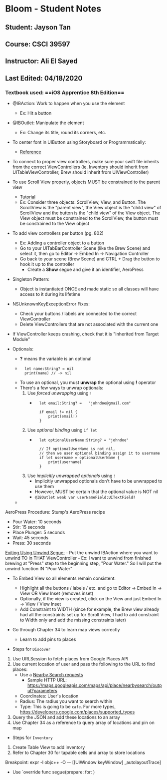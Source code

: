# Bloom - Student Notes 

## Student: Jayson Tan
## Course: CSCI 39597
## Instructor: Ali El Sayed
## Last Edited: 04/18/2020

### Textbook used: ==**iOS Apprentice 8th Edition**==

- @IBAction: Work to happen when you use the element
    - Ex: Hit a button

- @IBOutlet: Manipulate the element
    - Ex: Change its title, round its corners, etc.

- To center font in UIButton using Storyboard or Programmatically:
    - [Reference](https://stackoverflow.com/questions/30679370/swift-uibutton-with-two-lines-of-text)

- To connect to proper view controllers, make sure your swift file inherits from the correct ViewControllers (ie. Inventory should inherit from UITableViewController, Brew should inherit from UIViewController)

- To use Scroll View properly, objects MUST be constrained to the parent view
    - [Tutorial](https://medium.com/@pradeep_chauhan/how-to-configure-a-uiscrollview-with-auto-layout-in-interface-builder-218dcb4022d7)
    - Ex: Consider three objects: ScrollView, View, and Button. The ScrollView is the "parent view",
        the View object is the "child view" of ScrollView and the button is the "child view" of
        the View object. The View object must be constrained to the ScrollView, the button must
        be constrained to the View object
        
- To add view controllers per button (pg. 802)
    - Ex: Adding a controller object to a button
    - Go to your UITabBarController Scene (like the Brew Scene) and select it, then go to Editor -> Embed In -> Navigation Controller
    - Go back to your scene (Brew Scene) and CTRL + Drag the button to hook it up to the controller
        - Create a **Show** segue and give it an identifier, AeroPress

- Singleton Pattern: 
    - Object is instantiated ONCE and made static so all classes will have access to it during its lifetime

- NSUnknownKeyExceptionError Fixes:
    - Check your buttons / labels are connected to the correct ViewController
    - Delete ViewControllers that are not associated with the current one

- If ViewController keeps crashing, check that it is "Inherited from Target Module"

- Optionals:
    - **?** means the variable is an optional
    - ```
        let name:String? = nil
        print(name) // -> nil
        ```
    - To use an optional, you must **unwrap** the optional using **!** operator
    - There's a few ways to unwrap optionals: 
        1. Use *forced unwrapping* using `!` 
            - ```
                let email:String? =   "johndoe@gmail.com"
                
                if email != nil {
                    print(email!)
                }
                ```
        2. Use *optional binding* using `if let`
            - ```
                let optionalUserName:String? = "johndoe"
                
                // If optionalUserName is not nil, 
                // then we user optional binding assign it to username
                if let username = optionalUserName {
                    print(username)
                }
                ```
        3. Use *implicitly unwrapped optionals* using `!`
            - Implicitly unwrapped optionals don't have to be unwrapped to use them
            - However, MUST be certain that the optional value is NOT nil
            - `@IBOutlet weak var userNameField:UITextField?`
    -  

AeroPress Procedure:
Stump's AeroPress recipe
- Pour Water: 10 seconds
- Stir: 15 seconds
- Place Plunger: 5 seconds
- Wait: 45 seconds
- Press: 30 seconds


[Exiting Using Unwind Segue:](https://stackoverflow.com/questions/30052587/how-can-i-go-back-to-the-initial-view-controller-in-swift)
    - Put the unwind IBAction where you want to unwind TO in THAT ViewController 
    - Ex: I want to unwind from finished brewing at "Press" step to the beginning step, "Pour Water." So I will put the unwind function IN "Pour Water"

- To Embed View so all elements remain consistent:
    - Highlight all the buttons / labels / etc. and go to Editor -> Embed In -> View OR View Inset (removes inset) 
    - Optionally, if the view is created, click on the View and just Embed In -> View / View Inset
    - Add Constraint to WIDTH (since for example, the Brew view already had all the constraints set up for Scroll View, I had to add constraint to Width only and add the missing constraints later)

- Go through Chapter 34 to learn map views correctly
    - Learn to add pins to places

- Steps for `Discover`
1. Use URLSession to fetch places from Google Places API
2. Use current location of user and pass the following to the URL to find places:
    - Use a [Nearby Search requests](https://developers.google.com/places/web-service/search#PlaceSearchRequests)
        - Sample HTTP URL: <https://maps.googleapis.com/maps/api/place/nearbysearch/output?parameters>
    - Coordinates: User's location
    - Radius: The radius you want to search within
    - Type: This is going to be `cafe`. For more types, <https://developers.google.com/places/supported_types>
3. Query the JSON and add these locations to an array
4. Use Chapter 34 as a reference to query array of locations and pin on map

- Steps for `Inventory`
1. Create Table View to add inventory
2. Refer to Chapter 30 for tapable cells and array to store locations

Breakpoint: expr -l objc++ -O -- [[UIWindow keyWindow] _autolayoutTrace]

- Use `override func segue(prepare: for: )
